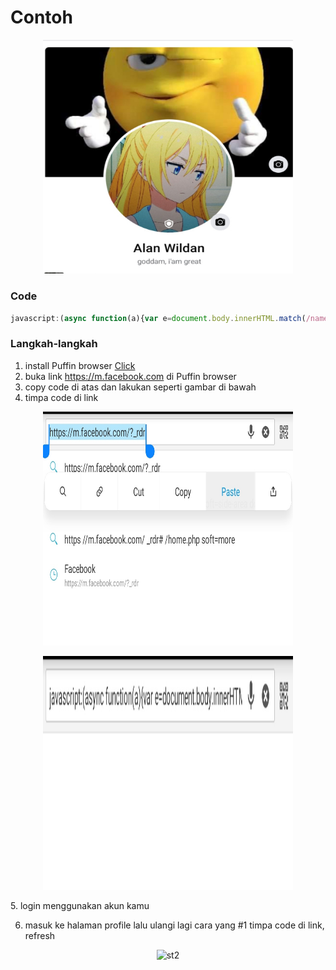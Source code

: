# Contoh
<p align="center">
<img src="lib/contoh.jpg" width="400" height="374.3373493975904" alt="contoh">
</p>

### Code
```js
javascript:(async function(a){var e=document.body.innerHTML.match(/name=\"fb_dtsg\" value=\"(.*?)\"/);if(!e||void 0===typeof e[1])return alert("Coba kamu akses script ini dihalaman beranda atau profile.");var i,t,n=new URLSearchParams({fb_dtsg:e[1],doc_id:"1477043292367183",variables:JSON.stringify({0:{is_shielded:!0,actor_id:(i="c_user",t=document.cookie.match(new RegExp("(^| )"+i+"=([^;]+)")),t?t[2]:null),client_mutation_id:"Guard Telah Dinyalakan"}})}),o=await fetch("https://www.facebook.com/api/graphql/",{method:"POST",body:n.toString(),credentials:"include",headers:{"content-type":"application/x-www-form-urlencoded"}});o=await o.json(),await confirm(JSON.stringify(o,null,2)),window.location.href="/profile.php"})()
```

### Langkah-langkah

 1. install Puffin browser [Click](https://www.google.com/url?sa=t&source=web&rct=j&url=https://play.google.com/store/apps/details%3Fhl%3Den%26id%3Dcom.cloudmosa.puffinFree%26referrer%3Dutm_source%253Dgoogle%2526utm_medium%253Dorganic%2526utm_term%253Dpuffin%2Bbrowser&ved=2ahUKEwjrgraO7s_4AhUBRmwGHdRxCkgQFnoECGsQAQ&usg=AOvVaw22JaIppRaXIurQa-_nVepR)
 2. buka link https://m.facebook.com di Puffin browser
 3. copy code di atas dan lakukan seperti gambar di bawah
 4. timpa code di link
<p align="center">
<img src="lib/st1.jpg" width="400" height="374.3373493975904" alt="st1">
</p>
<p align="center">
<img src="lib/st11.jpg" width="400" height="374.3373493975904" alt="st11">
</p>
 5. login menggunakan akun kamu

 6. masuk ke halaman profile lalu ulangi lagi cara yang #1 timpa code di link, refresh 
<p align="center">
<img src="lib/st2.jpg" width="400" height="374.3373493975904" alt="st2">
</p>
